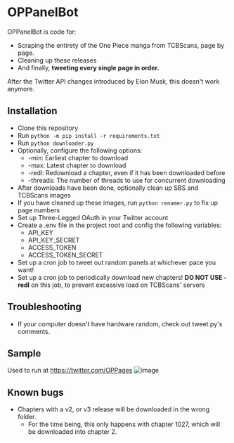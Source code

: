 # OPPanelBot
OPPanelBot is code for:
- Scraping the entirety of the One Piece manga from TCBScans, page by page.
- Cleaning up these releases
- And finally, **tweeting every single page in order.**

After the Twitter API changes introduced by Elon Musk, this doesn't work anymore.
## Installation
- Clone this repository  
- Run ``python -m pip install -r requirements.txt``
- Run ``python downloader.py``
- Optionally, configure the following options:
  - \-min: Earliest chapter to download
  - \-max: Latest chapter to download
  - \-redl: Redownload a chapter, even if it has been downloaded before
  - \-threads: The number of threads to use for concurrent downloading
- After downloads have been done, optionally clean up SBS and TCBScans images
- If you have cleaned up these images, run ``python renamer.py`` to fix up page numbers
- Set up Three-Legged OAuth in your Twitter account
- Create a .env file in the project root and config the following variables:
  - API_KEY
  - API_KEY_SECRET
  - ACCESS_TOKEN
  - ACCESS_TOKEN_SECRET
- Set up a cron job to tweet out random panels at whichever pace you want!
- Set up a cron job to periodically download new chapters! **DO NOT USE \-redl** on this job, to prevent excessive load on TCBScans' servers

## Troubleshooting

- If your computer doesn't have hardware random, check out tweet.py's comments.

## Sample

Used to run at https://twitter.com/OPPages
![image](https://github.com/Josde/OnePiecePanelBot/assets/3825181/8a5491ef-3b25-4f42-a47d-74fce6448726)



## Known bugs

- Chapters with a v2, or v3 release will be downloaded in the wrong folder.
  - For the time being, this only happens with chapter 1027, which will be downloaded into chapter 2.
